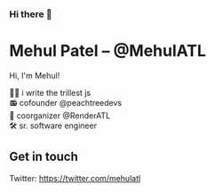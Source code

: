 ### Hi there 👋

<!--
**MehulATL/MehulATL** is a ✨ _special_ ✨ repository because its `README.md` (this file) appears on your GitHub profile.

Here are some ideas to get you started:

- 🔭 I’m currently working on ...
- 🌱 I’m currently learning ...
- 👯 I’m looking to collaborate on ...
- 🤔 I’m looking for help with ...
- 💬 Ask me about ...
- 📫 How to reach me: ...
- 😄 Pronouns: ...
- ⚡ Fun fact: ...
-->

# Mehul Patel – @MehulATL
Hi, I'm Mehul!

✍🏽 i write the trillest js \
📻 cofounder @peachtreedevs \
👔 coorganizer @RenderATL \
🛠 sr. software engineer 

## Get in touch
Twitter: https://twitter.com/mehulatl
